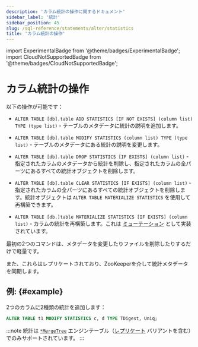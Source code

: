 ```yaml
---
description: 'カラム統計の操作に関するドキュメント'
sidebar_label: '統計'
sidebar_position: 45
slug: /sql-reference/statements/alter/statistics
title: 'カラム統計の操作'
---
```


import ExperimentalBadge from '@theme/badges/ExperimentalBadge';
import CloudNotSupportedBadge from '@theme/badges/CloudNotSupportedBadge';


# カラム統計の操作

<ExperimentalBadge/>
<CloudNotSupportedBadge/>

以下の操作が可能です：

-   `ALTER TABLE [db].table ADD STATISTICS [IF NOT EXISTS] (column list) TYPE (type list)` - テーブルのメタデータに統計の説明を追加します。

-   `ALTER TABLE [db].table MODIFY STATISTICS (column list) TYPE (type list)` - テーブルのメタデータにある統計の説明を変更します。

-   `ALTER TABLE [db].table DROP STATISTICS [IF EXISTS] (column list)` - 指定されたカラムのメタデータから統計を削除し、指定されたカラムの全パーツにあるすべての統計オブジェクトを削除します。

-   `ALTER TABLE [db].table CLEAR STATISTICS [IF EXISTS] (column list)` - 指定されたカラムの全パーツにあるすべての統計オブジェクトを削除します。統計オブジェクトは `ALTER TABLE MATERIALIZE STATISTICS` を使用して再構築できます。

-   `ALTER TABLE [db.]table MATERIALIZE STATISTICS [IF EXISTS] (column list)` - カラムの統計を再構築します。これは [ミューテーション](../../../sql-reference/statements/alter/index.md#mutations) として実装されています。

最初の2つのコマンドは、メタデータを変更したりファイルを削除したりするだけで軽量です。

また、これらはレプリケートされており、ZooKeeperを介して統計メタデータを同期します。

## 例: {#example}

2つのカラムに2種類の統計を追加します：

```sql
ALTER TABLE t1 MODIFY STATISTICS c, d TYPE TDigest, Uniq;
```

:::note
統計は [`*MergeTree`](../../../engines/table-engines/mergetree-family/mergetree.md) エンジンテーブル（[レプリケート](../../../engines/table-engines/mergetree-family/replication.md) バリアントを含む）でのみサポートされています。
:::
